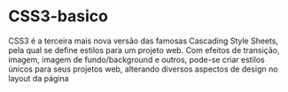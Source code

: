 # CSS3-basico
CSS3 é a terceira mais nova versão das famosas Cascading Style Sheets, pela qual se define estilos para um projeto web. Com efeitos de transição, imagem, imagem de fundo/background e outros, pode-se criar estilos únicos para seus projetos web, alterando diversos aspectos de design no layout da página
